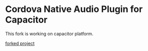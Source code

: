 # Cordova Native Audio Plugin for Capacitor

This fork is working on capacitor platform.

[forked project](https://github.com/floatinghotpot/cordova-plugin-nativeaudio)
